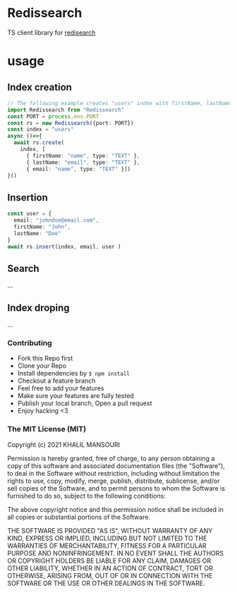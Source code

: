 # Redissearch

TS client library for [redisearch](https://oss.redislabs.com/redisearch/)

# usage

## Index creation


``` typescript
// The following example creates "users" index with firstName, lastName and email schema  
import Redissearch from "Redissearch"
const PORT = process.env.PORT
const rs = new Redissearch({port: PORT})
const index = "users"
async ()=>{
  await rs.create(
    index, [
      { firstName: "name", type: "TEXT" },
      { lastName: "email", type: "TEXT" }, 
      { email: "name", type: "TEXT" }])
}()
```
## Insertion 

``` typescript
const user = {
  email: "johndoe@email.com",
  firstName: "John",
  lastName: "Doe"
}
await rs.insert(index, email, user )

```
## Search
...
## Index droping
...

### Contributing
- Fork this Repo first
- Clone your Repo
- Install dependencies by `$ npm install`
- Checkout a feature branch
- Feel free to add your features
- Make sure your features are fully tested
- Publish your local branch, Open a pull request
- Enjoy hacking <3

### The MIT License (MIT)

Copyright (c) 2021 KHALIL MANSOURI

Permission is hereby granted, free of charge, to any person obtaining a copy
of this software and associated documentation files (the "Software"), to deal
in the Software without restriction, including without limitation the rights
to use, copy, modify, merge, publish, distribute, sublicense, and/or sell
copies of the Software, and to permit persons to whom the Software is
furnished to do so, subject to the following conditions:

The above copyright notice and this permission notice shall be included in all
copies or substantial portions of the Software.

THE SOFTWARE IS PROVIDED "AS IS", WITHOUT WARRANTY OF ANY KIND, EXPRESS OR
IMPLIED, INCLUDING BUT NOT LIMITED TO THE WARRANTIES OF MERCHANTABILITY,
FITNESS FOR A PARTICULAR PURPOSE AND NONINFRINGEMENT. IN NO EVENT SHALL THE
AUTHORS OR COPYRIGHT HOLDERS BE LIABLE FOR ANY CLAIM, DAMAGES OR OTHER
LIABILITY, WHETHER IN AN ACTION OF CONTRACT, TORT OR OTHERWISE, ARISING FROM,
OUT OF OR IN CONNECTION WITH THE SOFTWARE OR THE USE OR OTHER DEALINGS IN THE
SOFTWARE.